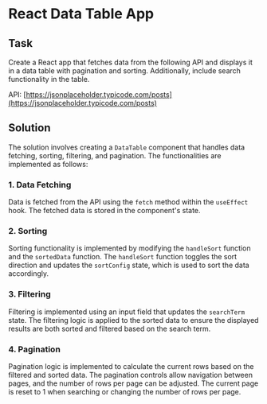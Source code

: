 # React Data Table App

## Task
Create a React app that fetches data from the following API and displays it in a data table with pagination and sorting. Additionally, include search functionality in the table.

API: [https://jsonplaceholder.typicode.com/posts](https://jsonplaceholder.typicode.com/posts)

## Solution
The solution involves creating a `DataTable` component that handles data fetching, sorting, filtering, and pagination. The functionalities are implemented as follows:

### 1. Data Fetching
Data is fetched from the API using the `fetch` method within the `useEffect` hook. The fetched data is stored in the component's state.

### 2. Sorting
Sorting functionality is implemented by modifying the `handleSort` function and the `sortedData` function. The `handleSort` function toggles the sort direction and updates the `sortConfig` state, which is used to sort the data accordingly.

### 3. Filtering
Filtering is implemented using an input field that updates the `searchTerm` state. The filtering logic is applied to the sorted data to ensure the displayed results are both sorted and filtered based on the search term.

### 4. Pagination
Pagination logic is implemented to calculate the current rows based on the filtered and sorted data. The pagination controls allow navigation between pages, and the number of rows per page can be adjusted. The current page is reset to 1 when searching or changing the number of rows per page.
